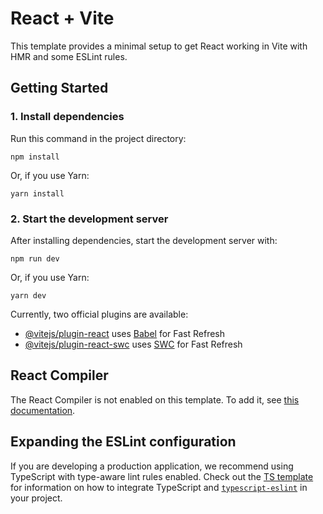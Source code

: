# React + Vite

This template provides a minimal setup to get React working in Vite with HMR and some ESLint rules.

## Getting Started

### 1. Install dependencies

Run this command in the project directory:

```
npm install
```

Or, if you use Yarn:

```
yarn install
```

### 2. Start the development server

After installing dependencies, start the development server with:

```
npm run dev
```

Or, if you use Yarn:

```
yarn dev
```

Currently, two official plugins are available:

- [@vitejs/plugin-react](https://github.com/vitejs/vite-plugin-react/blob/main/packages/plugin-react) uses [Babel](https://babeljs.io/) for Fast Refresh
- [@vitejs/plugin-react-swc](https://github.com/vitejs/vite-plugin-react/blob/main/packages/plugin-react-swc) uses [SWC](https://swc.rs/) for Fast Refresh

## React Compiler

The React Compiler is not enabled on this template. To add it, see [this documentation](https://react.dev/learn/react-compiler/installation).

## Expanding the ESLint configuration

If you are developing a production application, we recommend using TypeScript with type-aware lint rules enabled. Check out the [TS template](https://github.com/vitejs/vite/tree/main/packages/create-vite/template-react-ts) for information on how to integrate TypeScript and [`typescript-eslint`](https://typescript-eslint.io) in your project.

